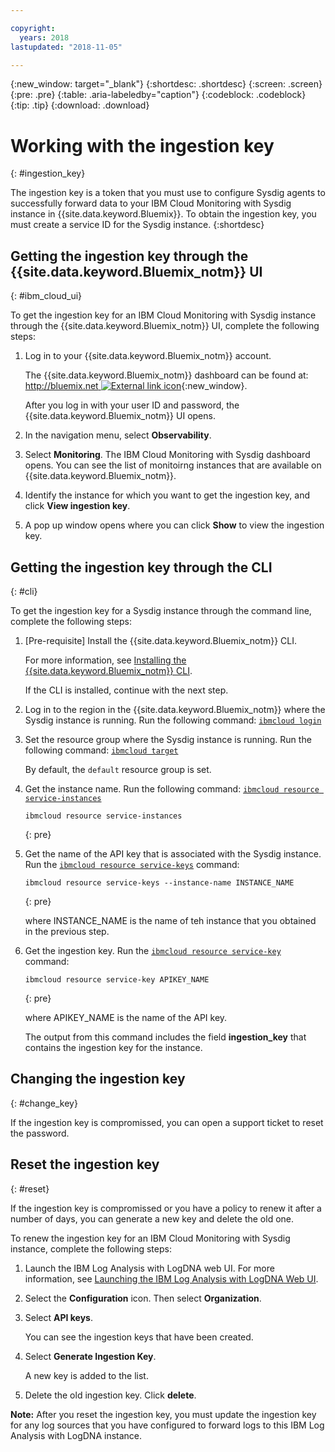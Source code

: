 ```yaml
---

copyright:
  years: 2018
lastupdated: "2018-11-05"

---
```


{:new_window: target="_blank"}
{:shortdesc: .shortdesc}
{:screen: .screen}
{:pre: .pre}
{:table: .aria-labeledby="caption"}
{:codeblock: .codeblock}
{:tip: .tip}
{:download: .download}

# Working with the ingestion key
{: #ingestion_key}

The ingestion key is a token that you must use to configure Sysdig agents to successfully forward data to your IBM Cloud Monitoring with Sysdig instance in {{site.data.keyword.Bluemix}}. To obtain the ingestion key, you must create a service ID for the Sysdig instance. 
{:shortdesc}


## Getting the ingestion key through the {{site.data.keyword.Bluemix_notm}} UI
{: #ibm_cloud_ui}

To get the ingestion key for an IBM Cloud Monitoring with Sysdig instance through the {{site.data.keyword.Bluemix_notm}} UI, complete the following steps:

1. Log in to your {{site.data.keyword.Bluemix_notm}} account.

    The {{site.data.keyword.Bluemix_notm}} dashboard can be found at: [http://bluemix.net ![External link icon](../../icons/launch-glyph.svg "External link icon")](http://bluemix.net){:new_window}.

	After you log in with your user ID and password, the {{site.data.keyword.Bluemix_notm}} UI opens.

2. In the navigation menu, select **Observability**. 

3. Select **Monitoring**. The IBM Cloud Monitoring with Sysdig dashboard opens. You can see the list of monitoirng instances that are available on {{site.data.keyword.Bluemix_notm}}.

3. Identify the instance for which you want to get the ingestion key, and click **View ingestion key**.

4. A pop up window opens where you can click **Show** to view the ingestion key.



## Getting the ingestion key through the CLI
{: #cli}

To get the ingestion key for a Sysdig instance through the command line, complete the following steps:

1. [Pre-requisite] Install the {{site.data.keyword.Bluemix_notm}} CLI.

   For more information, see [Installing the {{site.data.keyword.Bluemix_notm}} CLI](/docs/cli/index.html#overview).

   If the CLI is installed, continue with the next step.

2. Log in to the region in the {{site.data.keyword.Bluemix_notm}} where the Sysdig instance is running. Run the following command: [`ibmcloud login`](/docs/cli/reference/ibmcloud/bx_cli.html#ibmcloud_login)

3. Set the resource group where the Sysdig instance is running. Run the following command: [`ibmcloud target`](/docs/cli/reference/ibmcloud/bx_cli.html#ibmcloud_target)

    By default, the `default` resource group is set.

4. Get the instance name. Run the following command: [`ibmcloud resource service-instances`](/docs/cli/reference/ibmcloud/cli_resource_group.html#ibmcloud_resource_service_instances)

    ```
    ibmcloud resource service-instances
    ```
    {: pre}

5. Get the name of the API key that is associated with the Sysdig instance. Run the [`ibmcloud resource service-keys`](/docs/cli/reference/ibmcloud/cli_resource_group.html#ibmcloud_resource_service_instances) command:

    ```
    ibmcloud resource service-keys --instance-name INSTANCE_NAME
    ```
    {: pre}

    where INSTANCE_NAME is the name of teh instance that you obtained in the previous step.

6. Get the ingestion key. Run the [`ibmcloud resource service-key`](/docs/cli/reference/ibmcloud/cli_resource_group.html#ibmcloud_resource_service_key) command:

    ```
    ibmcloud resource service-key APIKEY_NAME
    ```
    {: pre}

    where APIKEY_NAME is the name of the API key.
 
    The output from this command includes the field **ingestion_key** that contains the ingestion key for the instance.


## Changing the ingestion key
{: #change_key}

If the ingestion key is compromissed, you can open a support ticket to reset the password.



## Reset the ingestion key 
{: #reset}

If the ingestion key is compromissed or you have a policy to renew it after a number of days, you can generate a new key and delete the old one.

To renew the ingestion key for an IBM Cloud Monitoring with Sysdig instance, complete the following steps:

1. Launch the IBM Log Analysis with LogDNA web UI. For more information, see [Launching the IBM Log Analysis with LogDNA Web UI](/docs/services/Log-Analysis-with-LogDNA/view_logs.html#step2).

2. Select the **Configuration** icon. Then select **Organization**. 

3. Select **API keys**.

    You can see the ingestion keys that have been created. 

4. Select **Generate Ingestion Key**.

    A new key is added to the list.

5. Delete the old ingestion key. Click **delete**.

**Note:** After you reset the ingestion key, you must update the ingestion key for any log sources that you have configured to forward logs to this IBM Log Analysis with LogDNA instance.
